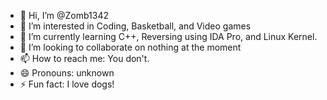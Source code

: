 - 👋 Hi, I’m @Zomb1342
- 👀 I’m interested in Coding, Basketball, and Video games
- 🌱 I’m currently learning C++, Reversing using IDA Pro, and Linux Kernel. 
- 💞️ I’m looking to collaborate on nothing at the moment
- 📫 How to reach me: You don't. 
- 😄 Pronouns: unknown
- ⚡ Fun fact: I love dogs! 
